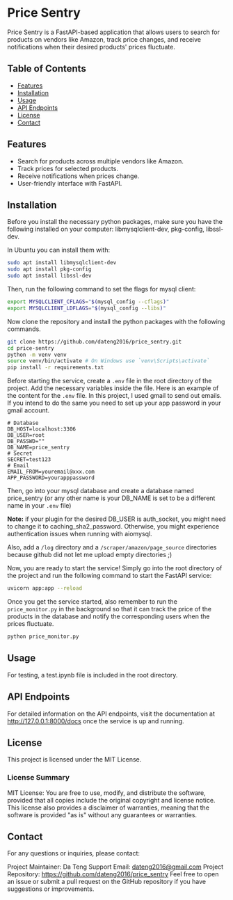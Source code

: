 # Price Sentry

Price Sentry is a FastAPI-based application that allows users to search for products on vendors like Amazon, track price changes, and receive notifications when their desired products' prices fluctuate.

## Table of Contents

-   [Features](#features)
-   [Installation](#installation)
-   [Usage](#usage)
-   [API Endpoints](#api-endpoints)
-   [License](#license)
-   [Contact](#contact)

## Features

-   Search for products across multiple vendors like Amazon.
-   Track prices for selected products.
-   Receive notifications when prices change.
-   User-friendly interface with FastAPI.

## Installation

Before you install the necessary python packages, make sure you have the following installed on your computer: libmysqlclient-dev, pkg-config, libssl-dev.

In Ubuntu you can install them with:

```bash
sudo apt install libmysqlclient-dev
sudo apt install pkg-config
sudo apt install libssl-dev
```

Then, run the following command to set the flags for mysql client:

```bash
export MYSQLCLIENT_CFLAGS="$(mysql_config --cflags)"
export MYSQLCLIENT_LDFLAGS="$(mysql_config --libs)"
```

Now clone the repository and install the python packages with the following commands.

```bash
git clone https://github.com/dateng2016/price_sentry.git
cd price-sentry
python -m venv venv
source venv/bin/activate # On Windows use `venv\Scripts\activate`
pip install -r requirements.txt
```

Before starting the service, create a `.env` file in the root directory of the project. Add the necessary variables inside the file. Here is an example of the content for the `.env` file. In this project, I used gmail to send out emails. If you intend to do the same you need to set up your app password in your gmail account.

```dotenv
# Database
DB_HOST=localhost:3306
DB_USER=root
DB_PASSWD=""
DB_NAME=price_sentry
# Secret
SECRET=test123
# Email
EMAIL_FROM=youremail@xxx.com
APP_PASSWORD=yourapppassword
```

Then, go into your mysql database and create a database named price_sentry (or any other name is your DB_NAME is set to be a different name in your `.env` file)

**Note:** if your plugin for the desired DB_USER is auth_socket, you might need to change it to caching_sha2_password. Otherwise, you might experience authentication issues when running with aiomysql.

Also, add a `/log` directory and a `/scraper/amazon/page_source` directories because github did not let me upload empty directories ;)

Now, you are ready to start the service! Simply go into the root directory of the project and run the following command to start the FastAPI service:

```bash
uvicorn app:app --reload
```

Once you get the service started, also remember to run the `price_monitor.py` in the background so that it can track the price of the products in the database and notify the corresponding users when the prices fluctuate.

```bash
python price_monitor.py
```

## Usage

For testing, a test.ipynb file is included in the root directory.

## API Endpoints

For detailed information on the API endpoints, visit the documentation at http://127.0.0.1:8000/docs once the service is up and running.

## License

This project is licensed under the MIT License.

### License Summary

MIT License: You are free to use, modify, and distribute the software, provided that all copies include the original copyright and license notice. This license also provides a disclaimer of warranties, meaning that the software is provided "as is" without any guarantees or warranties.

## Contact

For any questions or inquiries, please contact:

Project Maintainer: Da Teng
Support Email: dateng2016@gmail.com
Project Repository: https://github.com/dateng2016/price_sentry
Feel free to open an issue or submit a pull request on the GitHub repository if you have suggestions or improvements.

